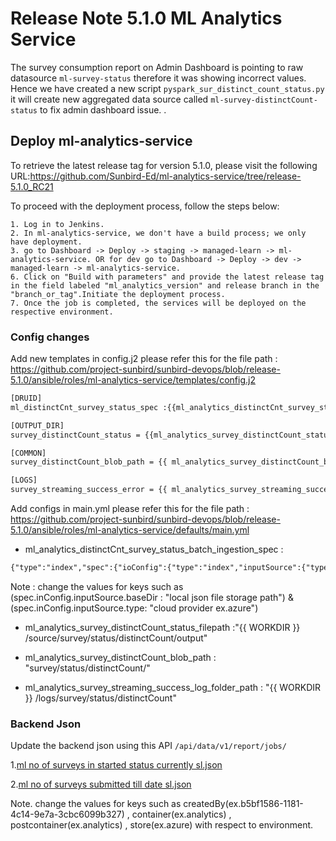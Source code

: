 # Release Note 5.1.0 ML Analytics Service

The survey consumption report on Admin Dashboard is pointing to raw datasource 
`ml-survey-status` therefore it was showing incorrect values. Hence we have
created a new script `pyspark_sur_distinct_count_status.py` it will create
new aggregated data source called `ml-survey-distinctCount-status` to fix admin dashboard issue.
.

## Deploy ml-analytics-service
To retrieve the latest release tag for version 5.1.0, please visit the following URL:https://github.com/Sunbird-Ed/ml-analytics-service/tree/release-5.1.0_RC21

To proceed with the deployment process, follow the steps below:

    1. Log in to Jenkins.
    2. In ml-analytics-service, we don't have a build process; we only have deployment.
    3. go to Dashboard -> Deploy -> staging -> managed-learn -> ml-analytics-service. OR for dev go to Dashboard -> Deploy -> dev -> managed-learn -> ml-analytics-service.
    6. Click on "Build with parameters" and provide the latest release tag in the field labeled "ml_analytics_version" and release branch in the "branch_or_tag".Initiate the deployment process.
    7. Once the job is completed, the services will be deployed on the respective environment.

### Config changes
Add new templates in config.j2 please refer this for the file path : https://github.com/project-sunbird/sunbird-devops/blob/release-5.1.0/ansible/roles/ml-analytics-service/templates/config.j2

```html
[DRUID] 
ml_distinctCnt_survey_status_spec :{{ml_analytics_distinctCnt_survey_status_batch_ingestion_spec}} 

[OUTPUT_DIR]
survey_distinctCount_status = {{ml_analytics_survey_distinctCount_status_filepath}}

[COMMON]
survey_distinctCount_blob_path = {{ ml_analytics_survey_distinctCount_blob_path }}

[LOGS]
survey_streaming_success_error = {{ ml_analytics_survey_streaming_success_log_folder_path }}
```
Add configs in main.yml please refer this for the file path : https://github.com/project-sunbird/sunbird-devops/blob/release-5.1.0/ansible/roles/ml-analytics-service/defaults/main.yml

- ml_analytics_distinctCnt_survey_status_batch_ingestion_spec :
```html
{"type":"index","spec":{"ioConfig":{"type":"index","inputSource":{"type":"local","baseDir":["local json file storage path"],"filter":"ml_survey_distinctCount_status.json"},"inputFormat":{"type":"json"}},"tuningConfig":{"type":"index","partitionsSpec":{"type":"dynamic"}},"dataSchema":{"dataSource":"ml-surveydistinctCount-status","granularitySpec":{"type":"uniform","queryGranularity":"none","rollup":false,"segmentGranularity":"DAY"},"timestampSpec":{"column":"time_stamp","format":"auto"},"dimensionsSpec":{"dimensions":[{"type":"string","name":"program_name"},{"type":"string","name":"program_id"},{"type":"string","name":"survey_name"},{"type":"string","name":"survey_id"},{"type":"string","name":"submission_status"},{"type":"string","name":"state_name"},{"type":"string","name":"state_externalId"},{"type":"string","name":"district_name"},{"type":"string","name":"district_externalId"},{"type":"string","name":"block_name"},{"type":"string","name":"block_externalId"},{"type":"string","name":"organisation_name"},{"type":"string","name":"organisation_id"},{"type":"string","name":"private_program"},{"type":"string","name":"parent_channel"},{"type":"long","name":"unique_users"},{"type":"long","name":"unique_submissions"},{"type":"string","name":"time_stamp"}]},"metricsSpec":[]}}}
```
Note : change the values for keys such as (spec.inConfig.inputSource.baseDir : "local json file storage path")  & (spec.inConfig.inputSource.type: "cloud provider ex.azure")

- ml_analytics_survey_distinctCount_status_filepath :"{{ WORKDIR }}
/source/survey/status/distinctCount/output"

- ml_analytics_survey_distinctCount_blob_path : "survey/status/distinctCount/"

- ml_analytics_survey_streaming_success_log_folder_path : "{{ WORKDIR }}
/logs/survey/status/distinctCount"

### Backend Json
Update the backend json using this API `/api/data/v1/report/jobs/`

1\.[ml no of surveys in started status currently sl.json](https://github.com/shikshalokam/ml-analytics-service/blob/release-6.0.0/migrations/releases/6.0.0/config/backend/create/ml_no_of_surveys_in_started_status_currently_sl.json)

2\.[ml no of surveys submitted till date sl.json](https://github.com/shikshalokam/ml-analytics-service/blob/release-6.0.0/migrations/releases/6.0.0/config/backend/create/ml_no_of_surveys_submitted_till_date_sl.json)

Note. change the values for keys such as createdBy(ex.b5bf1586-1181-4c14-9e7a-3cbc6099b327) , container(ex.analytics) , postcontainer(ex.analytics) , store(ex.azure) with respect to environment.
